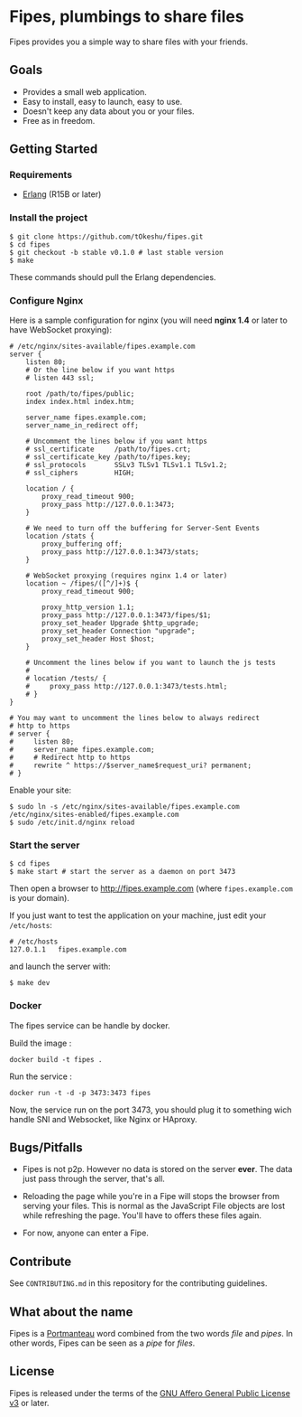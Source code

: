 # Fipes, plumbings to share files

Fipes provides you a simple way to share files with your friends.

## Goals

  - Provides a small web application.
  - Easy to install, easy to launch, easy to use.
  - Doesn't keep any data about you or your files.
  - Free as in freedom.

## Getting Started

### Requirements

  * [Erlang](http://www.erlang.org/download.html) (R15B or later)

### Install the project

    $ git clone https://github.com/tOkeshu/fipes.git
    $ cd fipes
    $ git checkout -b stable v0.1.0 # last stable version
    $ make

These commands should pull the Erlang dependencies.

### Configure Nginx

Here is a sample configuration for nginx (you will need **nginx 1.4** or later to
have WebSocket proxying):


    # /etc/nginx/sites-available/fipes.example.com
    server {
        listen 80;
        # Or the line below if you want https
        # listen 443 ssl;

        root /path/to/fipes/public;
        index index.html index.htm;

        server_name fipes.example.com;
        server_name_in_redirect off;

        # Uncomment the lines below if you want https
        # ssl_certificate     /path/to/fipes.crt;
        # ssl_certificate_key /path/to/fipes.key;
        # ssl_protocols       SSLv3 TLSv1 TLSv1.1 TLSv1.2;
        # ssl_ciphers         HIGH;

        location / {
            proxy_read_timeout 900;
            proxy_pass http://127.0.0.1:3473;
        }

        # We need to turn off the buffering for Server-Sent Events
        location /stats {
            proxy_buffering off;
            proxy_pass http://127.0.0.1:3473/stats;
        }

        # WebSocket proxying (requires nginx 1.4 or later)
        location ~ /fipes/([^/]+)$ {
            proxy_read_timeout 900;

            proxy_http_version 1.1;
            proxy_pass http://127.0.0.1:3473/fipes/$1;
            proxy_set_header Upgrade $http_upgrade;
            proxy_set_header Connection "upgrade";
            proxy_set_header Host $host;
        }

        # Uncomment the lines below if you want to launch the js tests
        #
        # location /tests/ {
        #     proxy_pass http://127.0.0.1:3473/tests.html;
        # }
    }

    # You may want to uncomment the lines below to always redirect
    # http to https
    # server {
    #     listen 80;
    #     server_name fipes.example.com;
    #     # Redirect http to https
    #     rewrite ^ https://$server_name$request_uri? permanent;
    # }

Enable your site:

    $ sudo ln -s /etc/nginx/sites-available/fipes.example.com /etc/nginx/sites-enabled/fipes.example.com
    $ sudo /etc/init.d/nginx reload

### Start the server

    $ cd fipes
    $ make start # start the server as a daemon on port 3473

Then open a browser to http://fipes.example.com (where
`fipes.example.com` is your domain).

If you just want to test the application on your machine, just edit
your `/etc/hosts`:

    # /etc/hosts
    127.0.1.1	fipes.example.com

and launch the server with:

    $ make dev

### Docker

The fipes service can be handle by docker.

Build the image :

    docker build -t fipes .

Run the service :

    docker run -t -d -p 3473:3473 fipes

Now, the service run on the port 3473, you should plug it to something wich handle SNI and Websocket, like Nginx or HAproxy.

## Bugs/Pitfalls

  * Fipes is not p2p. However no data is stored on the server
    **ever**. The data just pass through the server, that's all.

  * Reloading the page while you're in a Fipe will stops the browser
    from serving your files. This is normal as the JavaScript File
    objects are lost while refreshing the page. You'll have to offers
    these files again.

  * For now, anyone can enter a Fipe.

## Contribute

See `CONTRIBUTING.md` in this repository for the contributing guidelines.

## What about the name

Fipes is a [Portmanteau](http://en.wikipedia.org/wiki/Portmanteau)
word combined from the two words *file* and *pipes*. In other words,
Fipes can be seen as a *pipe* for *files*.

## License

Fipes is released under the terms of the
[GNU Affero General Public License v3](http://www.gnu.org/licenses/agpl-3.0.html)
or later.

